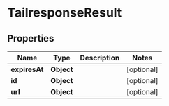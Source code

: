 # TailresponseResult

## Properties
Name | Type | Description | Notes
------------ | ------------- | ------------- | -------------
**expiresAt** | **Object** |  |  [optional]
**id** | **Object** |  |  [optional]
**url** | **Object** |  |  [optional]
